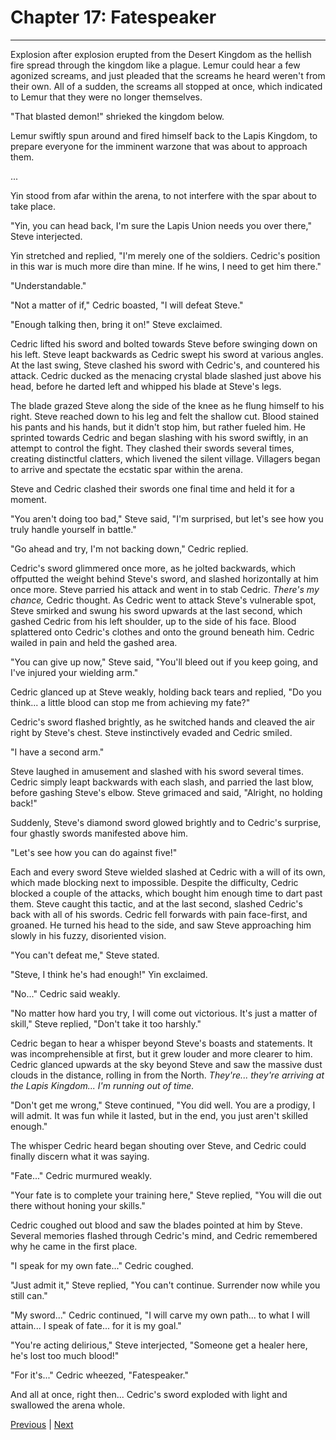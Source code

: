 # Chapter 17: Fatespeaker
---

Explosion after explosion erupted from the Desert Kingdom as the hellish fire spread through the kingdom like a plague. Lemur could hear a few agonized screams, and just pleaded that the screams he heard weren't from their own. All of a sudden, the screams all stopped at once, which indicated to Lemur that they were no longer themselves.

"That blasted demon!" shrieked the kingdom below.

Lemur swiftly spun around and fired himself back to the Lapis Kingdom, to prepare everyone for the imminent warzone that was about to approach them.

...

Yin stood from afar within the arena, to not interfere with the spar about to take place.

"Yin, you can head back, I'm sure the Lapis Union needs you over there," Steve interjected.

Yin stretched and replied, "I'm merely one of the soldiers. Cedric's position in this war is much more dire than mine. If he wins, I need to get him there."

"Understandable."

"Not a matter of if," Cedric boasted, "I will defeat Steve."

"Enough talking then, bring it on!" Steve exclaimed.

Cedric lifted his sword and bolted towards Steve before swinging down on his left. Steve leapt backwards as Cedric swept his sword at various angles. At the last swing, Steve clashed his sword with Cedric's, and countered his attack. Cedric ducked as the menacing crystal blade slashed just above his head, before he darted left and whipped his blade at Steve's legs.

The blade grazed Steve along the side of the knee as he flung himself to his right. Steve reached down to his leg and felt the shallow cut. Blood stained his pants and his hands, but it didn't stop him, but rather fueled him. He sprinted towards Cedric and began slashing with his sword swiftly, in an attempt to control the fight. They clashed their swords several times, creating distinctful clatters, which livened the silent village. Villagers began to arrive and spectate the ecstatic spar within the arena.

Steve and Cedric clashed their swords one final time and held it for a moment.

"You aren't doing too bad," Steve said, "I'm surprised, but let's see how you truly handle yourself in battle."

"Go ahead and try, I'm not backing down," Cedric replied.

Cedric's sword glimmered once more, as he jolted backwards, which offputted the weight behind Steve's sword, and slashed horizontally at him once more. Steve parried his attack and went in to stab Cedric. *There's my chance,* Cedric thought. As Cedric went to attack Steve's vulnerable spot, Steve smirked and swung his sword upwards at the last second, which gashed Cedric from his left shoulder, up to the side of his face. Blood splattered onto Cedric's clothes and onto the ground beneath him. Cedric wailed in pain and held the gashed area.

"You can give up now," Steve said, "You'll bleed out if you keep going, and I've injured your wielding arm."

Cedric glanced up at Steve weakly, holding back tears and replied, "Do you think... a little blood can stop me from achieving my fate?"

Cedric's sword flashed brightly, as he switched hands and cleaved the air right by Steve's chest. Steve instinctively evaded and Cedric smiled.

"I have a second arm."

Steve laughed in amusement and slashed with his sword several times. Cedric simply leapt backwards with each slash, and parried the last blow, before gashing Steve's elbow. Steve grimaced and said, "Alright, no holding back!"

Suddenly, Steve's diamond sword glowed brightly and to Cedric's surprise, four ghastly swords manifested above him.

"Let's see how you can do against five!"

Each and every sword Steve wielded slashed at Cedric with a will of its own, which made blocking next to impossible. Despite the difficulty, Cedric blocked a couple of the attacks, which bought him enough time to dart past them. Steve caught this tactic, and at the last second, slashed Cedric's back with all of his swords. Cedric fell forwards with pain face-first, and groaned. He turned his head to the side, and saw Steve approaching him slowly in his fuzzy, disoriented vision.

"You can't defeat me," Steve stated.

"Steve, I think he's had enough!" Yin exclaimed.

"No..." Cedric said weakly.

"No matter how hard you try, I will come out victorious. It's just a matter of skill," Steve replied, "Don't take it too harshly."

Cedric began to hear a whisper beyond Steve's boasts and statements. It was incomprehensible at first, but it grew louder and more clearer to him. Cedric glanced upwards at the sky beyond Steve and saw the massive dust clouds in the distance, rolling in from the North. *They're... they're arriving at the Lapis Kingdom... I'm running out of time.*

"Don't get me wrong," Steve continued, "You did well. You are a prodigy, I will admit. It was fun while it lasted, but in the end, you just aren't skilled enough."

The whisper Cedric heard began shouting over Steve, and Cedric could finally discern what it was saying.

"Fate..." Cedric murmured weakly.

"Your fate is to complete your training here," Steve replied, "You will die out there without honing your skills."

Cedric coughed out blood and saw the blades pointed at him by Steve. Several memories flashed through Cedric's mind, and Cedric remembered why he came in the first place.

"I speak for my own fate..." Cedric coughed.

"Just admit it," Steve replied, "You can't continue. Surrender now while you still can."

"My sword..." Cedric continued, "I will carve my own path... to what I will attain... I speak of fate... for it is my goal."

"You're acting delirious," Steve interjected, "Someone get a healer here, he's lost too much blood!"

"For it's..." Cedric wheezed, "Fatespeaker."

And all at once, right then... Cedric's sword exploded with light and swallowed the arena whole.





[Previous](https://lemurkolachnik.github.io/Legend-of-Lemur/pages/book_3_chapters/16) | [Next](https://lemurkolachnik.github.io/Legend-of-Lemur/pages/book_3_chapters/18)
